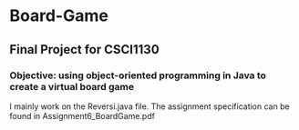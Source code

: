 # Board-Game
## Final Project for CSCI1130 
### Objective: using object-oriented programming in Java to create a virtual board game
I mainly work on the Reversi.java file. The assignment specification can be found in Assignment6_BoardGame.pdf
